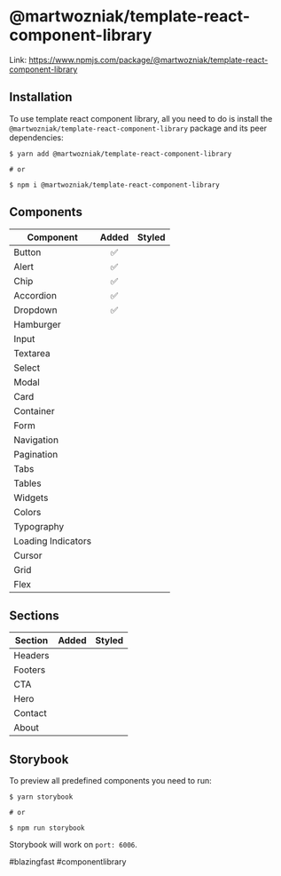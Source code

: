 # @martwozniak/template-react-component-library

Link: https://www.npmjs.com/package/@martwozniak/template-react-component-library

## Installation
 To use template react component library, all you need to do is install the ```@martwozniak/template-react-component-library```
 package and its peer dependencies:

 ```shell
$ yarn add @martwozniak/template-react-component-library

# or

$ npm i @martwozniak/template-react-component-library
 ```

## Components 

|Component |  Added | Styled |
|---|:-:|:-:|
| Button |  ✅ | |
| Alert |  ✅ | |
| Chip  |  ✅ | |
| Accordion  |  ✅ | |
| Dropdown  |  ✅ | |
| Hamburger  |   | |
| Input  |   | |
| Textarea  |   | |
| Select  |   | |
| Modal  |   | |
| Card  |   | |
| Container  |   | |
| Form  |   | |
| Navigation  |   | |
| Pagination  |   | |
| Tabs  |   | |
| Tables  |   | |
| Widgets  |   | |
| Colors  |   | |
| Typography  |   | |
| Loading Indicators  |   | |
| Cursor  |   | |
| Grid  |   | |
| Flex  |   | |


## Sections 

|Section |  Added | Styled |
|---|:-:| :-:|
| Headers |   | |
| Footers |   | |
| CTA |   | |
| Hero |   | |
| Contact |   | |
| About |   | |

## Storybook

To preview all predefined components you need to run: 

 ```shell
$ yarn storybook

# or

$ npm run storybook
 ```

 Storybook will work on `port: 6006`.

#blazingfast
#componentlibrary